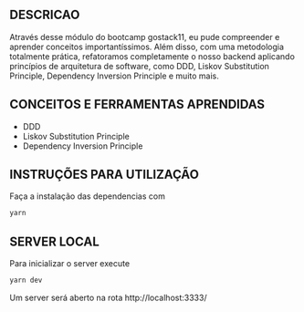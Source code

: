 ## DESCRICAO
Através desse módulo do bootcamp gostack11, eu pude compreender e aprender conceitos importantíssimos. Além disso, com uma metodologia totalmente prática, refatoramos completamente o nosso backend aplicando princípios de arquitetura de software, como DDD, Liskov Substitution Principle, Dependency Inversion Principle e muito mais.

## CONCEITOS E FERRAMENTAS APRENDIDAS
- DDD
- Liskov Substitution Principle
- Dependency Inversion Principle


## INSTRUÇÕES PARA UTILIZAÇÃO

Faça a instalação das dependencias com

```sh
yarn
```

## SERVER LOCAL

Para inicializar o server execute

```sh
yarn dev
```

Um server será aberto na rota http://localhost:3333/
